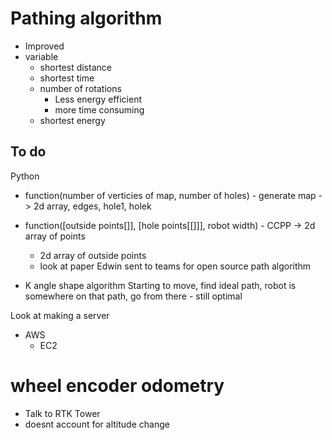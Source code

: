# Pathing algorithm
- Improved
- variable
   - shortest distance
   - shortest time
   - number of rotations
       - Less energy efficient
       - more time consuming
   - shortest energy

## To do
Python
- function(number of verticies of map, number of holes) - generate map -> 2d array, edges, hole1, holek
- function([outside points[]], [hole points[[]]], robot width) - CCPP -> 2d array of points
    - 2d array of outside points
    - look at paper Edwin sent to teams for open source path algorithm

- K angle shape algorithm
Starting to move, find ideal path, robot is somewhere on that path, go from there - still optimal


Look at making a server
- AWS
    - EC2










# wheel encoder odometry
- Talk to RTK Tower
- doesnt account for altitude change

